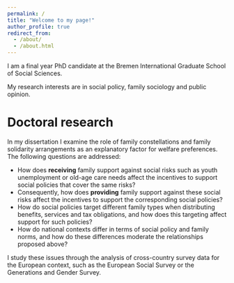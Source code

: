 ```yaml
---
permalink: /
title: "Welcome to my page!"
author_profile: true
redirect_from: 
  - /about/
  - /about.html
---
```


I am a final year PhD candidate at the Bremen International Graduate School of Social Sciences.

My research interests are in social policy, family sociology and public opinion.

Doctoral research
======
In my dissertation I examine the role of family constellations and family solidarity arrangements as an explanatory factor for welfare preferences.
The following questions are addressed:
- How does **receiving** family support against social risks such as youth unemployment or old-age care needs affect the incentives to support social policies that cover the same risks?
- Consequently, how does **providing** family support against these social risks affect the incentives to support the corresponding social policies?
- How do social policies target different family types when distributing benefits, services and tax obligations, and how does this targeting affect support for such policies?
- How do national contexts differ in terms of social policy and family norms, and how do these differences moderate the relationships proposed above?

I study these issues through the analysis of cross-country survey data for the European context, such as the European Social Survey or the Generations and Gender Survey.

